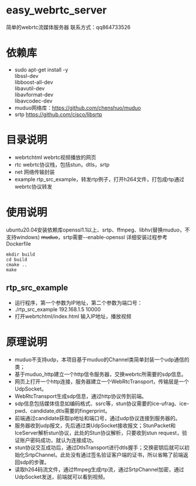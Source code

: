 # easy_webrtc_server
简单的webrtc流媒体服务器
联系方式：qq864733526
# 依赖库
* sudo apt-get install -y \
    libssl-dev \
    libboost-all-dev \
		libavutil-dev \
		libavformat-dev \
		libavcodec-dev
* muduo网络库：https://github.com/chenshuo/muduo
* srtp https://github.com/cisco/libsrtp

# 目录说明
* webrtchtml webrtc视频播放的网页
* rtc webrtc协议栈，包括stun，dtls，srtp
* net 网络传输封装
* example rtp_src_example，转发rtp例子，打开h264文件，打包成rtp通过webrtc协议转发

# 使用说明
ubuntu20.04安装依赖库openssl1.1以上、srtp、ffmpeg、libhv(替换muduo，不支持windows) ~~muduo~~，srtp需要--enable-openssl
详细安装过程参考Dockerfile
```
mkdir build
cd build
cmake ..
make
```
## rtp_src_example
* 运行程序，第一个参数为IP地址，第二个参数为端口号：
* ./rtp_src_example 192.168.1.5 10000
* 打开webrtchtml/index.html 输入IP地址，播放视频

# 原理说明
* muduo不支持udp，本项目基于muduo的Channel类简单封装一个udp通信的类；
* 基于muduo_http建立一个http信令服务器，交换webrtc所需要的sdp信息。
* 网页上打开一个http连接，服务器建立一个WebRtcTransport，传输层是一个UdpSocket。
* WebRtcTransport生成sdp信息，通过http协议传到前端。
* sdp信息包括媒体信息如编码格式、ssrc等，stun协议需要的ice-ufrag、ice-pwd、candidate,dtls需要的fingerprint。
* 前端通过candidate获取ip地址和端口号，通过udp协议连接到服务器的。
* 服务器收到udp报文，先后通过类UdpSocket接收报文；StunPacket和IceServer解析stun协议，此处的Stun协议解析，只要收到stun request，验证账户密码成功，就认为连接成功。
* stun协议交互成功后，通过DtlsTransport进行dtls握手；交换密钥后就可以初始化SrtpChannel。此处没有通过签名验证客户端的证书，所以省略了前端返回sdp的步骤。
* 读取h264码流文件，通过ffmpeg生成rtp流，通过SrtpChannel加密，通过UdpSocket发送，前端就可以看到视频。
